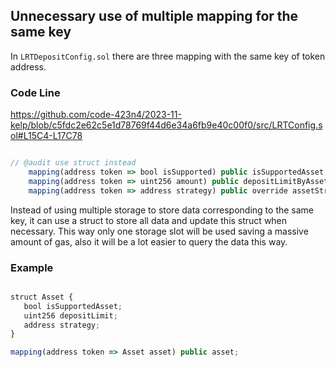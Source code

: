 ## Unnecessary use of multiple mapping for the same key

In `LRTDepositConfig.sol` there are three mapping with the same key of token address.

### Code Line

https://github.com/code-423n4/2023-11-kelp/blob/c5fdc2e62c5e1d78769f44d6e34a6fb9e40c00f0/src/LRTConfig.sol#L15C4-L17C78

```js

// @audit use struct instead
    mapping(address token => bool isSupported) public isSupportedAsset;
    mapping(address token => uint256 amount) public depositLimitByAsset;
    mapping(address token => address strategy) public override assetStrategy;

```

 Instead of using multiple storage to store data corresponding to the same key, it can use a struct to store all data and update this struct when necessary. This way only one storage slot will be used saving a massive amount of gas, also it will be a lot easier to query the data this way.

### Example

```js

struct Asset {
   bool isSupportedAsset;
   uint256 depositLimit;
   address strategy; 
}

mapping(address token => Asset asset) public asset;

```